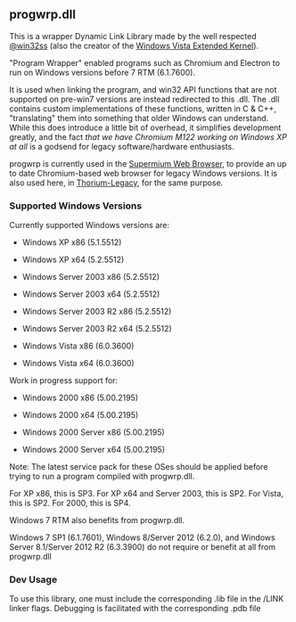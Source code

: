 ## progwrp.dll

This is a wrapper Dynamic Link Library made by the well respected [@win32ss](https://win32subsystem.live/) (also the creator of the [Windows Vista Extended Kernel](https://win32subsystem.live/extended-kernel/)).

"Program Wrapper" enabled programs such as Chromium and Electron to run on Windows versions before 7 RTM (6.1.7600).

It is used when linking the program, and win32 API functions that are not supported on pre-win7 versions are instead redirected to this .dll.
The .dll contains custom implementations of these functions, written in C & C++, "translating" them into something that older Windows can understand.
While this does introduce a little bit of overhead, it simplifies development greatly, and the fact *that we have Chromium M122 working on Windows XP at all* is a godsend for legacy software/hardware enthusiasts.

progwrp is currently used in the [Supermium Web Browser](https://win32subsystem.live/supermium/), to provide an up to date Chromium-based web browser for legacy Windows versions. It is also used here, in [Thorium-Legacy](), for the same purpose.

### Supported Windows Versions

Currently supported Windows versions are:

 - Windows XP x86 (5.1.5512)
 - Windows XP x64 (5.2.5512)

 - Windows Server 2003 x86 (5.2.5512)
 - Windows Server 2003 x64 (5.2.5512)
 - Windows Server 2003 R2 x86 (5.2.5512)
 - Windows Server 2003 R2 x64 (5.2.5512)

 - Windows Vista x86 (6.0.3600)
 - Windows Vista x64 (6.0.3600)

Work in progress support for:

 - Windows 2000 x86 (5.00.2195)
 - Windows 2000 x64 (5.00.2195)

 - Windows 2000 Server x86 (5.00.2195)
 - Windows 2000 Server x64 (5.00.2195)

Note: The latest service pack for these OSes should be applied before trying to run a program compiled with progwrp.dll.

For XP x86, this is SP3. For XP x64 and Server 2003, this is SP2. For Vista, this is SP2. For 2000, this is SP4.

Windows 7 RTM also benefits from progwrp.dll.

Windows 7 SP1 (6.1.7601), Windows 8/Server 2012 (6.2.0), and Windows Server 8.1/Server 2012 R2 (6.3.3900) do not require or benefit at all from progwrp.dll

### Dev Usage

To use this library, one must include the corresponding .lib file in the /LINK linker flags. Debugging is facilitated with the corresponding .pdb file
